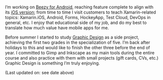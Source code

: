 I’m working on [Beezy for
Android](https://play.google.com/store/apps/details?id=net.beezy.store&hl=es),
reaching feature complete to align with its [iOS
version](https://itunes.apple.com/us/app/beezy-mobile/id1139620867?mt=8); from
time to time I visit customers to teach Xamarin-related topics: Xamarin.iOS,
Android, Forms, HockeyApp, Test Cloud, DevOps in general, etc. I enjoy that
educational side of my job, and do my best to translate how much value have
mobile apps for me.

Before summer I started to study [Graphic
Design](https://www.coursera.org/specializations/graphic-design) as a side
project, achieving the first two grades in the specialization of five. I’m back
after holidays to this and would like to finish the other three before the end
of year. I committed to Gimp and Inkscape as my main tools during the entire
course and also practice with them with small projects (gift cards, CVs, etc.)
Graphic Design is something I’m truly enjoying.

(Last updated on: see date above)
